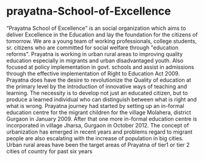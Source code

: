 # prayatna-School-of-Excellence
“Prayatna School of Excellence” is an social organization which aims to deliver Excellence in the Education and lay the foundation for the citizens of tomorrow. We are a young team of working professionals, college students, sr. citizens who are committed for social welfare through "education reforms". Prayatna is working in urban rural areas to improving quality education especially in migrants and urban disadvantaged youth. Also focused at policy implementation in govt. schools and assist in admissions through the effective implementation of Right to Education Act 2009. Prayatna does have the desire to revolutionize the Quality of education at the primary level by the introduction of innovative ways of teaching and learning. The necessity is to develop not just an educated citizen, but to produce a learned individual who can distinguish between what is right and what is wrong.  Prayatna journey had started by setting up an in-formal education centre for the migrant children for the village Molahera, district Gurgaon in January 2009. After that one more in-formal education centre is incorporated in village Jharsa, Gurgaon in October 2012. The concept of urbanization has emerged in recent years and problems regard to migrant people are also escalating with the increase of population in big cities. Urban rural areas have been the target areas of Prayatna of tier1 or tier 2 cities of country for past six years
